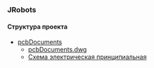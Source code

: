 ### JRobots

#### Структура проекта
- [pcbDocuments](pcbDocuments)
    - [pcbDocuments.dwg](pcbDocuments/pcbDocuments.dwg)
    - [Схема электрическая принципиальная](pcbDocuments/pdfDocuments/pcbDoc.pdf)
